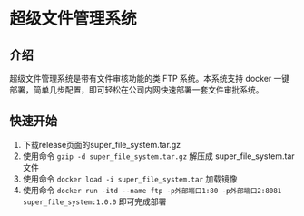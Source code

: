 # 超级文件管理系统

## 介绍

超级文件管理系统是带有文件审核功能的类 FTP 系统。本系统支持 docker 一键部署，简单几步配置，即可轻松在公司内网快速部署一套文件审批系统。

## 快速开始

1. 下载release页面的super_file_system.tar.gz
2. 使用命令 ```gzip -d super_file_system.tar.gz``` 解压成 super_file_system.tar 文件
3. 使用命令 ```docker load -i super_file_system.tar``` 加载镜像
4. 使用命令 ```docker run -itd --name ftp -p外部端口1:80 -p外部端口2:8081 super_file_system:1.0.0``` 即可完成部署